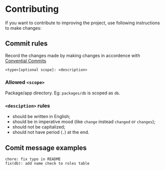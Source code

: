 # Contributing

If you want to contribute to improving the project, use following instructions to make changes:

## Commit rules

Record the changes made by making changes in accordence with [Convential Commits](https://www.conventionalcommits.org/en/v1.0.0/)

```
<type>[optional scope]: <description>
```

### Allowed `<scope>`

Package/app directory. Eg: `packages/db` is scoped as `db`.

### `<desciption>` rules

- should be written in English;
- should be in imperative mood (like `change` instead `changed` or `changes`);
- should not be capitalized;
- should not have period (`.`) at the end.

## Comit message examples

```
chore: fix typo in README
fix(db): add name check to roles table
```
